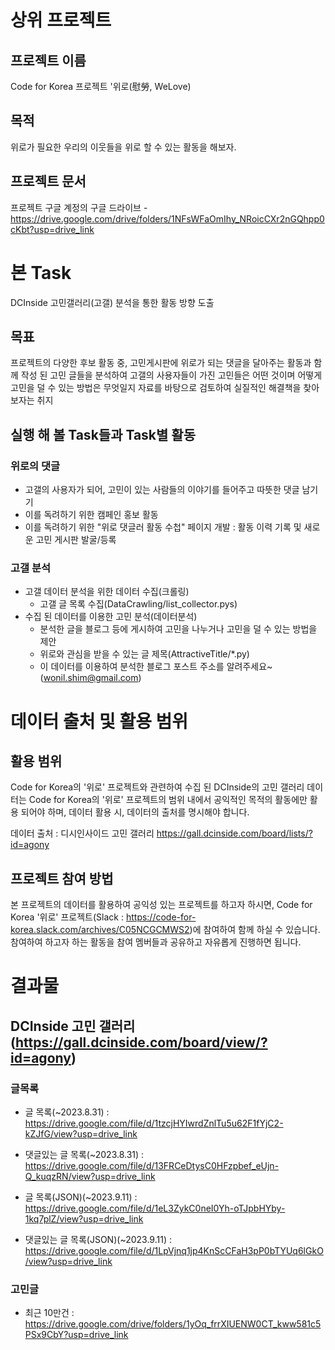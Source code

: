 # 상위 프로젝트
## 프로젝트 이름
Code for Korea 프로젝트 '위로(慰勞, WeLove)

## 목적
위로가 필요한 우리의 이웃들을 위로 할 수 있는 활동을 해보자.

## 프로젝트 문서
프로젝트 구글 계정의 구글 드라이브 - https://drive.google.com/drive/folders/1NFsWFaOmIhy_NRoicCXr2nGQhpp0cKbt?usp=drive_link

# 본 Task
DCInside 고민갤러리(고갤) 분석을 통한 활동 방향 도출

## 목표
프로젝트의 다양한 후보 활동 중, 고민게시판에 위로가 되는 댓글을 달아주는 활동과 함께 작성 된 고민 글들을 분석하여 고갤의 사용자들이 가진 고민들은 어떤 것이며 어떻게 고민을 덜 수 있는 방법은 무엇일지 자료를 바탕으로 검토하여 실질적인 해결책을 찾아보자는 취지

## 실행 해 볼 Task들과 Task별 활동

### 위로의 댓글
- 고갤의 사용자가 되어, 고민이 있는 사람들의 이야기를 들어주고 따뜻한 댓글 남기기
- 이를 독려하기 위한 캠페인 홍보 활동
- 이를 독려하기 위한 "위로 댓글러 활동 수첩" 페이지 개발 : 활동 이력 기록 및 새로운 고민 게시판 발굴/등록 


### 고갤 분석
* 고갤 데이터 분석을 위한 데이터 수집(크롤링)
    * 고갤 글 목록 수집(DataCrawling/list_collector.pys)
* 수집 된 데이터를 이용한 고민 분석(데이터분석)
    * 분석한 글을 블로그 등에 게시하여 고민을 나누거나 고민을 덜 수 있는 방법을 제안
    * 위로와 관심을 받을 수 있는 글 제목(AttractiveTitle/*.py)
    * 이 데이터를 이용하여 분석한 블로그 포스트 주소를 알려주세요~(wonil.shim@gmail.com)



# 데이터 출처 및 활용 범위

## 활용 범위
Code for Korea의 '위로' 프로젝트와 관련하여 수집 된 DCInside의 고민 갤러리 데이터는
Code for Korea의 '위로' 프로젝트의 범위 내에서 공익적인 목적의 활동에만 활용 되어야 하며,
데이터 활용 시, 데이터의 출처를 명시해야 합니다.

데이터 출처 : 디시인사이드 고민 갤러리 https://gall.dcinside.com/board/lists/?id=agony

## 프로젝트 참여 방법
본 프로젝트의 데이터를 활용하여 공익성 있는 프로젝트를 하고자 하시면,
Code for Korea '위로' 프로젝트(Slack : https://code-for-korea.slack.com/archives/C05NCGCMWS2)에 참여하여 함께 하실 수 있습니다.
참여하여 하고자 하는 활동을 참여 멤버들과 공유하고 자유롭게 진행하면 됩니다.

# 결과물

## DCInside 고민 갤러리(https://gall.dcinside.com/board/view/?id=agony)

### 글목록
* 글 목록(~2023.8.31) : https://drive.google.com/file/d/1tzcjHYIwrdZnlTu5u62F1fYjC2-kZJfG/view?usp=drive_link
* 댓글있는 글 목록(~2023.8.31) : https://drive.google.com/file/d/13FRCeDtysC0HFzpbef_eUjn-Q_kuqzRN/view?usp=drive_link


* 글 목록(JSON)(~2023.9.11) : https://drive.google.com/file/d/1eL3ZykC0neI0Yh-oTJpbHYby-1kq7plZ/view?usp=drive_link
* 댓글있는 글 목록(JSON)(~2023.9.11) : https://drive.google.com/file/d/1LpVjnq1jp4KnScCFaH3pP0bTYUq6lGkO/view?usp=drive_link


### 고민글
* 최근 10만건 : https://drive.google.com/drive/folders/1yOq_frrXIUENW0CT_kww581c5PSx9CbY?usp=drive_link

